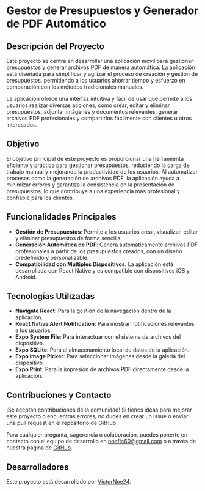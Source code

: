 # Gestor de Presupuestos y Generador de PDF Automático

## Descripción del Proyecto

Este proyecto se centra en desarrollar una aplicación móvil para gestionar presupuestos y generar archivos PDF de manera automática. La aplicación está diseñada para simplificar y agilizar el proceso de creación y gestión de presupuestos, permitiendo a los usuarios ahorrar tiempo y esfuerzo en comparación con los métodos tradicionales manuales.

La aplicación ofrece una interfaz intuitiva y fácil de usar que permite a los usuarios realizar diversas acciones, como crear, editar y eliminar presupuestos, adjuntar imágenes y documentos relevantes, generar archivos PDF profesionales y compartirlos fácilmente con clientes u otros interesados.

## Objetivo

El objetivo principal de este proyecto es proporcionar una herramienta eficiente y práctica para gestionar presupuestos, reduciendo la carga de trabajo manual y mejorando la productividad de los usuarios. Al automatizar procesos como la generación de archivos PDF, la aplicación ayuda a minimizar errores y garantiza la consistencia en la presentación de presupuestos, lo que contribuye a una experiencia más profesional y confiable para los clientes.

## Funcionalidades Principales

- **Gestión de Presupuestos**: Permite a los usuarios crear, visualizar, editar y eliminar presupuestos de forma sencilla.
- **Generación Automática de PDF**: Genera automáticamente archivos PDF profesionales a partir de los presupuestos creados, con un diseño predefinido y personalizable.
- **Compatibilidad con Múltiples Dispositivos**: La aplicación está desarrollada con React Native y es compatible con dispositivos iOS y Android.

## Tecnologías Utilizadas

- **Navigate React**: Para la gestión de la navegación dentro de la aplicación.
- **React Native Alert Notification**: Para mostrar notificaciones relevantes a los usuarios.
- **Expo System File**: Para interactuar con el sistema de archivos del dispositivo.
- **Expo SQLite**: Para el almacenamiento local de datos de la aplicación.
- **Expo Image Picker**: Para seleccionar imágenes desde la galería del dispositivo.
- **Expo Print**: Para la impresión de archivos PDF directamente desde la aplicación.

## Contribuciones y Contacto

¡Se aceptan contribuciones de la comunidad! Si tienes ideas para mejorar este proyecto o encuentras errores, no dudes en crear un issue o enviar una pull request en el repositorio de GitHub.

Para cualquier pregunta, sugerencia o colaboración, puedes ponerte en contacto con el equipo de desarrollo en [noeflo60@gmail.com](noeflo60@gmail.com) o a través de nuestra página de [GitHub](https://github.com/VictorNoe24).

## Desarrolladores

Este proyecto está desarrollado por [VictorNoe24](https://github.com/VictorNoe24).
